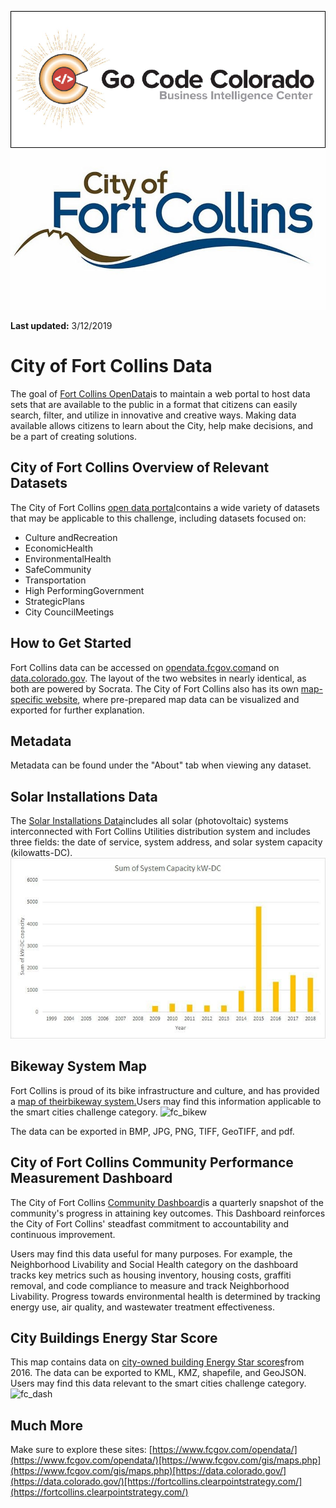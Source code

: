 ![gcc_logo_2019](https://github.com/GoCodeColorado/GoCodeColorado-kbase-public/blob/master/Resources_for_Participants/Data/images/gcc_logo_2019.png)
![fc_logo](https://github.com/GoCodeColorado/GoCodeColorado-kbase-public/blob/master/Resources_for_Participants/Data/images/fc_logo.png)

**Last updated:** 3/12/2019

# City of Fort Collins Data

The goal of [Fort Collins OpenData](https://www.fcgov.com/opendata/)is to maintain a web portal to host data sets that are available to the public in a format that citizens can easily search, filter, and utilize in innovative and creative ways. Making data available allows citizens to learn about the City, help make decisions, and be a part of creating solutions.

## City of Fort Collins Overview of Relevant Datasets

The City of Fort Collins [open data portal](https://opendata.fcgov.com/)contains a wide variety of datasets that may be applicable to this challenge, including datasets focused on:

- Culture andRecreation
- EconomicHealth
- EnvironmentalHealth
- SafeCommunity
- Transportation
- High PerformingGovernment
- StrategicPlans
- City CouncilMeetings

## How to Get Started

Fort Collins data can be accessed on [opendata.fcgov.com](https://opendata.fcgov.com/)and on [data.colorado.gov](https://data.colorado.gov/browse?federation_filter=1999). The layout of the two websites in nearly identical, as both are powered by Socrata. The City of Fort Collins also has its own [map-specific website](https://gisweb.fcgov.com/HTML5Viewer/Index.html?viewer=FCMaps), where pre-prepared map data can be visualized and exported for further explanation.

## Metadata

Metadata can be found under the &quot;About&quot; tab when viewing any dataset.



## Solar Installations Data

The [Solar Installations Data](https://opendata.fcgov.com/Environmental-Health/Solar-Installations/3ku5-x4k9)includes all solar (photovoltaic) systems interconnected with Fort Collins Utilities distribution system and includes three fields: the date of service, system address, and solar system capacity (kilowatts-DC).
![fc_solar](https://github.com/GoCodeColorado/GoCodeColorado-kbase-public/blob/master/Resources_for_Participants/Data/images/fc_solar.jpg)


## Bikeway System Map

Fort Collins is proud of its bike infrastructure and culture, and has provided a [map of their](https://gisweb.fcgov.com/HTML5Viewer/Index.html?Viewer=FCMaps&amp;amp;layerTheme=Bikeway%20System)[bikeway system.](https://gisweb.fcgov.com/HTML5Viewer/Index.html?Viewer=FCMaps&amp;amp;layerTheme=Bikeway%20System)Users may find this information applicable to the smart cities challenge category.
![fc_bikew](https://github.com/GoCodeColorado/GoCodeColorado-kbase-public/blob/master/Resources_for_Participants/Data/images/fc_bikew.png)

The data can be exported in BMP, JPG, PNG, TIFF, GeoTIFF, and pdf.



## City of Fort Collins Community Performance Measurement Dashboard


The City of Fort Collins [Community Dashboard](http://fortcollins.clearpointstrategy.com/)is a quarterly snapshot of the community&#39;s progress in attaining key outcomes. This Dashboard reinforces the City of Fort Collins&#39; steadfast commitment to accountability and continuous improvement.

Users may find this data useful for many purposes. For example, the Neighborhood Livability and Social Health category on the dashboard tracks key metrics such as housing inventory, housing costs, graffiti removal, and code compliance to measure and track Neighborhood Livability. Progress towards environmental health is determined by tracking energy use, air quality, and wastewater treatment effectiveness.

## City Buildings Energy Star Score

This map contains data on [city-owned building Energy Star scores](https://opendata.fcgov.com/High-Performing-Government/City-Buildings-Energy-Star-Score/2x5v-i6zb)from 2016. The data can be exported to KML, KMZ, shapefile, and GeoJSON. Users may find this data relevant to the smart cities challenge category.
![fc_dash](https://github.com/GoCodeColorado/GoCodeColorado-kbase-public/blob/master/Resources_for_Participants/Data/images/fc_dash.png)


## Much More

Make sure to explore these sites: [https://www.fcgov.com/opendata/](https://www.fcgov.com/opendata/)[https://www.fcgov.com/gis/maps.php](https://www.fcgov.com/gis/maps.php)[https://data.colorado.gov/](https://data.colorado.gov/)[https://fortcollins.clearpointstrategy.com/](https://fortcollins.clearpointstrategy.com/)